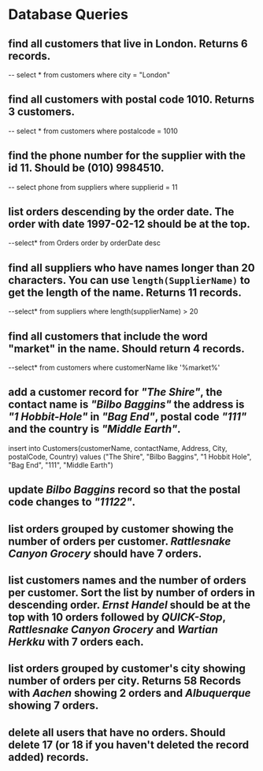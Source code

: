 # Database Queries

## find all customers that live in London. Returns 6 records.
-- select * from customers where city = "London"
## find all customers with postal code 1010. Returns 3 customers.
-- select * from customers where postalcode = 1010
## find the phone number for the supplier with the id 11. Should be (010) 9984510.
-- select phone from suppliers where supplierid = 11
## list orders descending by the order date. The order with date 1997-02-12 should be at the top.
--select* from Orders order by orderDate desc
## find all suppliers who have names longer than 20 characters. You can use `length(SupplierName)` to get the length of the name. Returns 11 records.
--select* from suppliers where length(supplierName) > 20
## find all customers that include the word "market" in the name. Should return 4 records.
--select* from customers where customerName like '%market%'
## add a customer record for _"The Shire"_, the contact name is _"Bilbo Baggins"_ the address is _"1 Hobbit-Hole"_ in _"Bag End"_, postal code _"111"_ and the country is _"Middle Earth"_.
insert into Customers(customerName, contactName, Address, City, postalCode, Country) values ("The Shire", "Bilbo Baggins", "1 Hobbit Hole", "Bag End", "111", "Middle Earth")
## update _Bilbo Baggins_ record so that the postal code changes to _"11122"_.

## list orders grouped by customer showing the number of orders per customer. _Rattlesnake Canyon Grocery_ should have 7 orders.

## list customers names and the number of orders per customer. Sort the list by number of orders in descending order. _Ernst Handel_ should be at the top with 10 orders followed by _QUICK-Stop_, _Rattlesnake Canyon Grocery_ and _Wartian Herkku_ with 7 orders each.

## list orders grouped by customer's city showing number of orders per city. Returns 58 Records with _Aachen_ showing 2 orders and _Albuquerque_ showing 7 orders.

## delete all users that have no orders. Should delete 17 (or 18 if you haven't deleted the record added) records.
